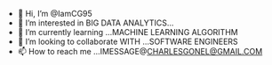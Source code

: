 - 👋 Hi, I’m @IamCG95
- 👀 I’m interested in BIG DATA ANALYTICS...
- 🌱 I’m currently learning ...MACHINE LEARNING ALGORITHM 
- 💞️ I’m looking to collaborate WITH ...SOFTWARE ENGINEERS
- 📫 How to reach me ...IMESSAGE@CHARLESGONEL@GMAIL.COM

<!---
IamCG95/IamCG95 is a ✨ special ✨ repository because its `README.md` (this file) appears on your GitHub profile.
You can click the Preview link to take a look at your changes.
--->
